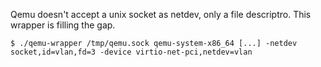 Qemu doesn't accept a unix socket as netdev, only a file descriptro.
This wrapper is filling the gap.

```
$ ./qemu-wrapper /tmp/qemu.sock qemu-system-x86_64 [...] -netdev socket,id=vlan,fd=3 -device virtio-net-pci,netdev=vlan
```
